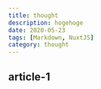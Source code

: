 ```yaml
---
title: thought
description: hogehoge
date: 2020-05-23
tags: [Markdown, NuxtJS]
category: thought
---
```


## article-1
